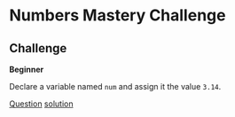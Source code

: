 # Numbers Mastery Challenge

## Challenge

**Beginner**

Declare a variable named `num` and assign it the value `3.14`. 

[Question](q.py) [solution](solution.py)